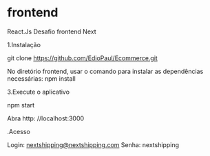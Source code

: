 # frontend

React.Js
Desafio frontend Next 

1.Instalação

git clone https://github.com/EdioPaul/Ecommerce.git

No diretório frontend, usar o comando para instalar as dependências necessárias: 
npm install

3.Execute o aplicativo

npm start

Abra http: //localhost:3000

.Acesso

Login: nextshipping@nextshipping.com
Senha: nextshipping
